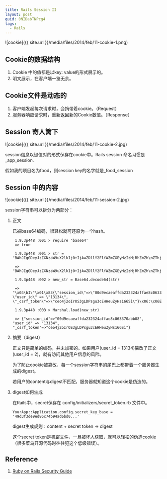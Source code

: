 ```yaml
---
title: Rails Session II
layout: post
guid: 0NIDabTNPcg4
tags:
  - Rails
---
```


<span class="image-800">![cookie]({{ site.url }}/media/files/2014/feb/11-cookie-1.png)</span>

## Cookie的数据结构

1. Cookie 中的值都是以key: value的形式展示的。
2. 明文展示，在客户端一览无余。

## Cookie文件是动态的

1. 客户端发起每次请求时，会捎带着cookie。（Request）
2. 服务器响应请求时，重新返回新的Cookie数值。（Response）

## Session 寄人篱下

<span class="image-800">![cookie]({{ site.url }}/media/files/2014/feb/11-cookie-2.jpg)</span>

session信息以键值对的形式保存在cookie中。Rails session 命名习惯是_app_session.

假如我的项目名为food，则session key的名字就是_food_session

## Session 中的内容

<span class="image-800">![cookie]({{ site.url }}/media/files/2014/feb/11-session-2.jpg)</span>

session字符串可以拆分为两部分：

1. 正文

    已被base64编码，很轻松就可还原为一个hash。

        1.9.3p448 :001 > require 'base64'
        => true
    
        1.9.3p448 :001 > str = "BAhJIgGDeyJzZXNzaW9uX2lkIj0+IjAwZDllY2FlYWZmZGEyMzIzMjRhZmZh\nZThjMDYzMzcwYWJiMDgiLCAidXNlcl9pZCIgPT4gIjEzMTM0IiwgIl9jc3Jm\nX3Rva2VuIj0+ImNlbzRqMm9Jck9TM2dMRFBzZ3UzY0VISGV1WnlIczE2NlNp\nIn0GOgZFVA==\n"

        => "BAhJIgGDeyJzZXNzaW9uX2lkIj0+IjAwZDllY2FlYWZmZGEyMzIzMjRhZmZh\nZThjMDYzMzcwYWJiMDgiLCAidXNlcl9pZCIgPT4gIjEzMTM0IiwgIl9jc3Jm\nX3Rva2VuIj0+ImNlbzRqMm9Jck9TM2dMRFBzZ3UzY0VISGV1WnlIczE2NlNp\nIn0GOgZFVA==\n"

        1.9.3p448 :002 > new_str = Base64.decode64(str)
    
        => "\x04\bI\"\x01\x83{\"session_id\"=>\"00d9ecaeaffda232324affae8c063370abb08\", \"user_id\" => \"13134\", \"_csrf_token\"=>\"ceo4j2oIrOS3gLDPsgu3cEHHeuZyHs166Si\"}\x06:\x06ET" 

        1.9.3p448 :003 > Marshal.load(new_str)
    
        => {"session_id"=>"00d9ecaeaffda232324affae8c063370abb08", "user_id" => "13134", "_csrf_token"=>"ceo4j2oIrOS3gLDPsgu3cEHHeuZyHs166Si"} 


2. 摘要（digest）

    正文只是简单的编码，并未加密的。如果用户(user_id = 13134)篡改了正文(user_id = 2)，就有访问其他用户信息的风险。

    为了防止cookie被篡改，每一个session字符串的尾巴上都带着一个服务器生成的digest。

    若用户的content与digest不匹配，服务器就知道这个cookie是伪造的。

3.  digest如何生成

    在Rails中，secret保存在 config/initializers/secret_token.rb 文件中。

        YourApp::Application.config.secret_key_base = '49d3f3de9ed86c74b94ad6bd0...'
    
    digest生成规则：content + secret token => digest
    
    这个secret token是机密文件，一旦被坏人获取，就可以轻松的伪造cookie（很多菜鸟开源代码时往往犯这个低级错误）。


## Reference

1. [Ruby on Rails Security Guide](http://guides.rubyonrails.org/security.html)